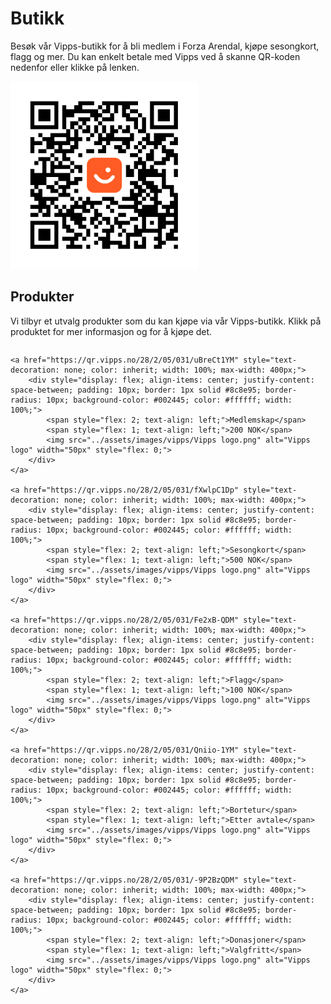 # Butikk

Besøk vår Vipps-butikk for å bli medlem i Forza Arendal, kjøpe sesongkort, flagg og mer. Du kan enkelt betale med Vipps ved å skanne QR-koden nedenfor eller klikke på lenken.

<a href="https://qr.vipps.no/28/2/05/031/8nMTjUDYM">
    <img src="../assets/images/vipps/QR-kode.png" alt="QR-kode for å bli medlem" width="300px">
</a>

## Produkter

Vi tilbyr et utvalg produkter som du kan kjøpe via vår Vipps-butikk. Klikk på produktet for mer informasjon og for å kjøpe det.

<div style="display: flex; flex-direction: column; gap: 10px; align-items: flex-start;">

    <a href="https://qr.vipps.no/28/2/05/031/uBreCt1YM" style="text-decoration: none; color: inherit; width: 100%; max-width: 400px;">
        <div style="display: flex; align-items: center; justify-content: space-between; padding: 10px; border: 1px solid #8c8e95; border-radius: 10px; background-color: #002445; color: #ffffff; width: 100%;">
            <span style="flex: 2; text-align: left;">Medlemskap</span>
            <span style="flex: 1; text-align: left;">200 NOK</span>
            <img src="../assets/images/vipps/Vipps logo.png" alt="Vipps logo" width="50px" style="flex: 0;">
        </div>
    </a>

    <a href="https://qr.vipps.no/28/2/05/031/fXwlpC1Dp" style="text-decoration: none; color: inherit; width: 100%; max-width: 400px;">
        <div style="display: flex; align-items: center; justify-content: space-between; padding: 10px; border: 1px solid #8c8e95; border-radius: 10px; background-color: #002445; color: #ffffff; width: 100%;">
            <span style="flex: 2; text-align: left;">Sesongkort</span>
            <span style="flex: 1; text-align: left;">500 NOK</span>
            <img src="../assets/images/vipps/Vipps logo.png" alt="Vipps logo" width="50px" style="flex: 0;">
        </div>
    </a>

    <a href="https://qr.vipps.no/28/2/05/031/Fe2xB-QDM" style="text-decoration: none; color: inherit; width: 100%; max-width: 400px;">
        <div style="display: flex; align-items: center; justify-content: space-between; padding: 10px; border: 1px solid #8c8e95; border-radius: 10px; background-color: #002445; color: #ffffff; width: 100%;">
            <span style="flex: 2; text-align: left;">Flagg</span>
            <span style="flex: 1; text-align: left;">100 NOK</span>
            <img src="../assets/images/vipps/Vipps logo.png" alt="Vipps logo" width="50px" style="flex: 0;">
        </div>
    </a>

    <a href="https://qr.vipps.no/28/2/05/031/Qniio-1YM" style="text-decoration: none; color: inherit; width: 100%; max-width: 400px;">
        <div style="display: flex; align-items: center; justify-content: space-between; padding: 10px; border: 1px solid #8c8e95; border-radius: 10px; background-color: #002445; color: #ffffff; width: 100%;">
            <span style="flex: 2; text-align: left;">Bortetur</span>
            <span style="flex: 1; text-align: left;">Etter avtale</span>
            <img src="../assets/images/vipps/Vipps logo.png" alt="Vipps logo" width="50px" style="flex: 0;">
        </div>
    </a>

    <a href="https://qr.vipps.no/28/2/05/031/-9P2BzQDM" style="text-decoration: none; color: inherit; width: 100%; max-width: 400px;">
        <div style="display: flex; align-items: center; justify-content: space-between; padding: 10px; border: 1px solid #8c8e95; border-radius: 10px; background-color: #002445; color: #ffffff; width: 100%;">
            <span style="flex: 2; text-align: left;">Donasjoner</span>
            <span style="flex: 1; text-align: left;">Valgfritt</span>
            <img src="../assets/images/vipps/Vipps logo.png" alt="Vipps logo" width="50px" style="flex: 0;">
        </div>
    </a>

</div>

[medlemskap]: https://qr.vipps.no/28/2/05/031/uBreCt1YM
